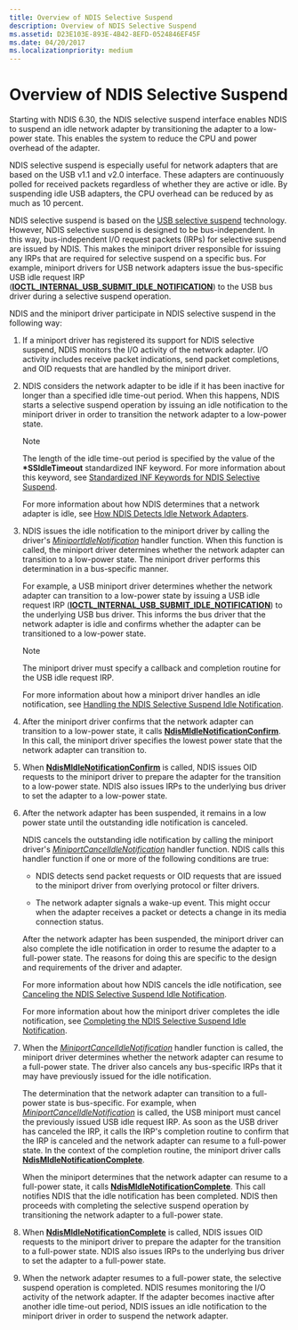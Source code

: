 ```yaml
---
title: Overview of NDIS Selective Suspend
description: Overview of NDIS Selective Suspend
ms.assetid: D23E103E-893E-4B42-8EFD-0524846EF45F
ms.date: 04/20/2017
ms.localizationpriority: medium
---
```


# Overview of NDIS Selective Suspend


Starting with NDIS 6.30, the NDIS selective suspend interface enables NDIS to suspend an idle network adapter by transitioning the adapter to a low-power state. This enables the system to reduce the CPU and power overhead of the adapter.

NDIS selective suspend is especially useful for network adapters that are based on the USB v1.1 and v2.0 interface. These adapters are continuously polled for received packets regardless of whether they are active or idle. By suspending idle USB adapters, the CPU overhead can be reduced by as much as 10 percent.

NDIS selective suspend is based on the [USB selective suspend](../usbcon/usb-selective-suspend.md) technology. However, NDIS selective suspend is designed to be bus-independent. In this way, bus-independent I/O request packets (IRPs) for selective suspend are issued by NDIS. This makes the miniport driver responsible for issuing any IRPs that are required for selective suspend on a specific bus. For example, miniport drivers for USB network adapters issue the bus-specific USB idle request IRP ([**IOCTL\_INTERNAL\_USB\_SUBMIT\_IDLE\_NOTIFICATION**](https://msdn.microsoft.com/library/windows/hardware/ff537270)) to the USB bus driver during a selective suspend operation.

NDIS and the miniport driver participate in NDIS selective suspend in the following way:

1.  If a miniport driver has registered its support for NDIS selective suspend, NDIS monitors the I/O activity of the network adapter. I/O activity includes receive packet indications, send packet completions, and OID requests that are handled by the miniport driver.

2.  NDIS considers the network adapter to be idle if it has been inactive for longer than a specified idle time-out period. When this happens, NDIS starts a selective suspend operation by issuing an idle notification to the miniport driver in order to transition the network adapter to a low-power state.

    > [!NOTE]
    > The length of the idle time-out period is specified by the value of the **\*SSIdleTimeout** standardized INF keyword. For more information about this keyword, see [Standardized INF Keywords for NDIS Selective Suspend](standardized-inf-keywords-for-ndis-selective-suspend.md).     

    For more information about how NDIS determines that a network adapter is idle, see [How NDIS Detects Idle Network Adapters](how-ndis-detects-idle-network-adapters.md).

3.  NDIS issues the idle notification to the miniport driver by calling the driver's [*MiniportIdleNotification*](https://msdn.microsoft.com/library/windows/hardware/hh464092) handler function. When this function is called, the miniport driver determines whether the network adapter can transition to a low-power state. The miniport driver performs this determination in a bus-specific manner.

    For example, a USB miniport driver determines whether the network adapter can transition to a low-power state by issuing a USB idle request IRP ([**IOCTL\_INTERNAL\_USB\_SUBMIT\_IDLE\_NOTIFICATION**](https://msdn.microsoft.com/library/windows/hardware/ff537270)) to the underlying USB bus driver. This informs the bus driver that the network adapter is idle and confirms whether the adapter can be transitioned to a low-power state.
    
    > [!NOTE]
    > The miniport driver must specify a callback and completion routine for the USB idle request IRP.
    
    For more information about how a miniport driver handles an idle notification, see [Handling the NDIS Selective Suspend Idle Notification](handling-the-ndis-selective-suspend-idle-notification.md).

4.  After the miniport driver confirms that the network adapter can transition to a low-power state, it calls [**NdisMIdleNotificationConfirm**](https://msdn.microsoft.com/library/windows/hardware/hh451492). In this call, the miniport driver specifies the lowest power state that the network adapter can transition to.

5.  When [**NdisMIdleNotificationConfirm**](https://msdn.microsoft.com/library/windows/hardware/hh451492) is called, NDIS issues OID requests to the miniport driver to prepare the adapter for the transition to a low-power state. NDIS also issues IRPs to the underlying bus driver to set the adapter to a low-power state.

6.  After the network adapter has been suspended, it remains in a low power state until the outstanding idle notification is canceled.

    NDIS cancels the outstanding idle notification by calling the miniport driver's [*MiniportCancelIdleNotification*](https://msdn.microsoft.com/library/windows/hardware/hh464088) handler function. NDIS calls this handler function if one or more of the following conditions are true:

    -   NDIS detects send packet requests or OID requests that are issued to the miniport driver from overlying protocol or filter drivers.

    -   The network adapter signals a wake-up event. This might occur when the adapter receives a packet or detects a change in its media connection status.

    After the network adapter has been suspended, the miniport driver can also complete the idle notification in order to resume the adapter to a full-power state. The reasons for doing this are specific to the design and requirements of the driver and adapter.

    For more information about how NDIS cancels the idle notification, see [Canceling the NDIS Selective Suspend Idle Notification](canceling-the-ndis-selective-suspend-idle-notification.md).

    For more information about how the miniport driver completes the idle notification, see [Completing the NDIS Selective Suspend Idle Notification](completing-the-ndis-selective-suspend-idle-notification.md).

7.  When the [*MiniportCancelIdleNotification*](https://msdn.microsoft.com/library/windows/hardware/hh464088) handler function is called, the miniport driver determines whether the network adapter can resume to a full-power state. The driver also cancels any bus-specific IRPs that it may have previously issued for the idle notification.

    The determination that the network adapter can transition to a full-power state is bus-specific. For example, when [*MiniportCancelIdleNotification*](https://msdn.microsoft.com/library/windows/hardware/hh464088) is called, the USB miniport must cancel the previously issued USB idle request IRP. As soon as the USB driver has canceled the IRP, it calls the IRP's completion routine to confirm that the IRP is canceled and the network adapter can resume to a full-power state. In the context of the completion routine, the miniport driver calls [**NdisMIdleNotificationComplete**](https://msdn.microsoft.com/library/windows/hardware/hh451491).

    When the miniport determines that the network adapter can resume to a full-power state, it calls [**NdisMIdleNotificationComplete**](https://msdn.microsoft.com/library/windows/hardware/hh451491). This call notifies NDIS that the idle notification has been completed. NDIS then proceeds with completing the selective suspend operation by transitioning the network adapter to a full-power state.

8.  When [**NdisMIdleNotificationComplete**](https://msdn.microsoft.com/library/windows/hardware/hh451491) is called, NDIS issues OID requests to the miniport driver to prepare the adapter for the transition to a full-power state. NDIS also issues IRPs to the underlying bus driver to set the adapter to a full-power state.

9.  When the network adapter resumes to a full-power state, the selective suspend operation is completed. NDIS resumes monitoring the I/O activity of the network adapter. If the adapter becomes inactive after another idle time-out period, NDIS issues an idle notification to the miniport driver in order to suspend the network adapter.